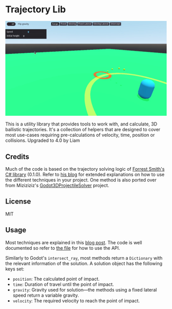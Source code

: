 #  Trajectory Lib

![Screenshot of range calculation demo](https://raw.githubusercontent.com/nsrosenqvist/godot-trajectory-lib/main/showcase/showcase-1.png)

This is a utility library that provides tools to work with, and calculate, 3D ballistic trajectories. It's a collection of helpers that are designed to cover most use-cases requiring pre-calculations of velocity, time, position or collisions.
Upgraded to 4.0 by Liam

## Credits

Much of the code is based on the trajectory solving logic of [Forrest Smith's C# library](https://github.com/forrestthewoods/lib_fts/blob/master/code/fts_ballistic_trajectory.cs) (0.1.0). Refer to [his blog](https://medium.com/@ForrestTheWoods/solving-ballistic-trajectories-b0165523348c) for extended explanations on how to use the different techniques in your project. One method is also ported over from Miziziziz's [Godot3DProjectileSolver](https://github.com/Miziziziz/Godot3DProjectileSolver/blob/master/TurretBase.gd) project.

## License

MIT

## Usage

Most techniques are explained in this [blog post](https://medium.com/@ForrestTheWoods/solving-ballistic-trajectories-b0165523348c). The code is well documented so refer to [the file](https://github.com/nsrosenqvist/godot-trajectory-lib/blob/master/addons/trajectory-lib/Trajectory.gd) for how to use the API.

Similarly to Godot's `intersect_ray`, most methods return a `Dictionary` with the relevant information of the solution. A solution object has the following keys set:

- `position`: The calculated point of impact.
- `time`: Duration of travel until the point of impact.
- `gravity`: Gravity used for solution—the methods using a fixed lateral speed return a variable gravity.
- `velocity`: The required velocity to reach the point of impact.
